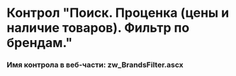 ﻿---
description: 2.5.0.0
---
# Контрол "Поиск. Проценка (цены и наличие товаров). Фильтр по брендам."
### Имя контрола в веб-части: zw_BrandsFilter.ascx

